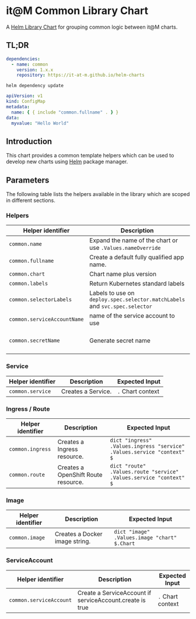 # it@M Common Library Chart

A [Helm Library Chart](https://helm.sh/docs/topics/library_charts/#helm) for grouping common logic between it@M charts.

## TL;DR

```yaml
dependencies:
  - name: common
    version: 1.x.x
    repository: https://it-at-m.github.io/helm-charts
```

```console
helm dependency update
```

```yaml
apiVersion: v1
kind: ConfigMap
metadata:
  name: { { include "common.fullname" . } }
data:
  myvalue: "Hello World"
```

## Introduction

This chart provides a common template helpers which can be used to develop new charts using [Helm](https://helm.sh) package manager.

## Parameters

The following table lists the helpers available in the library which are scoped in different sections.

### Helpers

| Helper identifier           | Description                                                                 | Expected Input                                                                                        |
| --------------------------- | --------------------------------------------------------------------------- | ----------------------------------------------------------------------------------------------------- |
| `common.name`               | Expand the name of the chart or use `.Values.nameOverride`                  | `.` Chart context                                                                                     |
| `common.fullname`           | Create a default fully qualified app name.                                  | `.` Chart context                                                                                     |
| `common.chart`              | Chart name plus version                                                     | `.` Chart context                                                                                     |
| `common.labels`             | Return Kubernetes standard labels                                           | `.` Chart context                                                                                     |
| `common.selectorLabels`     | Labels to use on `deploy.spec.selector.matchLabels` and `svc.spec.selector` | `.` Chart context                                                                                     |
| `common.serviceAccountName` | name of the service account to use                                          | `.` Chart context                                                                                     |
| `common.secretName`         | Generate secret name                                                        | `dict "existingSecret" .Values.path.to.the.existingSecret "defaultNameSuffix" "mySuffix" "context" $` |

### Service

| Helper identifier | Description        | Expected Input    |
| ----------------- | ------------------ | ----------------- |
| `common.service`  | Creates a Service. | `.` Chart context |

### Ingress / Route

| Helper identifier | Description                         | Expected Input                                                         |
| ----------------- | ----------------------------------- | ---------------------------------------------------------------------- |
| `common.ingress`  | Creates a Ingress resource.         | `dict "ingress" .Values.ingress "service" .Values.service "context" $` |
| `common.route`    | Creates a OpenShift Route resource. | `dict "route" .Values.route "service" .Values.service "context" $`     |

### Image

| Helper identifier | Description                    | Expected Input                               |
| ----------------- | ------------------------------ | -------------------------------------------- |
| `common.image`    | Creates a Docker image string. | `dict "image" .Values.image "chart" $.Chart` |

### ServiceAccount

| Helper identifier       | Description                                              | Expected Input    |
| ----------------------- | -------------------------------------------------------- | ----------------- |
| `common.serviceAccount` | Create a ServiceAccount if serviceAccount.create is true | `.` Chart context |
